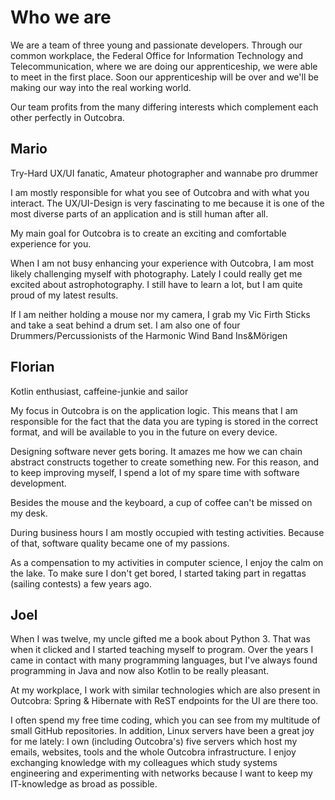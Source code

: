 # Who we are

We are a team of three young and passionate developers. Through our common workplace, the Federal Office for Information Technology and Telecommunication, where we are doing our apprenticeship, we were able to meet in the first place. Soon our apprenticeship will be over and we'll be making our way into the real working world.

Our team profits from the many differing interests which complement each other perfectly in Outcobra.

## Mario

Try-Hard UX/UI fanatic, Amateur photographer and wannabe pro drummer

I am mostly responsible for what you see of Outcobra and with what you interact. The UX/UI-Design is very fascinating to me because it is one of the most diverse parts of an application and is still human after all.

My main goal for Outcobra is to create an exciting and comfortable experience for you.

When I am not busy enhancing your experience with Outcobra, I am most likely challenging myself with photography. Lately I could really get me excited about astrophotography. I still have to learn a lot, but I am quite proud of my latest results.

If I am neither holding a mouse nor my camera, I grab my Vic Firth Sticks and take a seat behind a drum set. I am also one of four Drummers/Percussionists of the Harmonic Wind Band Ins&Mörigen



## Florian

Kotlin enthusiast, caffeine-junkie and sailor

My focus in Outcobra is on the application logic. This means that I am responsible for the fact that the data you are typing is stored in the correct format, and will be available to you in the future on every device.

Designing software never gets boring. It amazes me how we can chain abstract constructs together to create something new. For this reason, and to keep improving myself, I spend a lot of my spare time with software development.

Besides the mouse and the keyboard, a cup of coffee can't be missed on my desk.

During business hours I am mostly occupied with testing activities. Because of that, software quality became one of my passions.

As a compensation to my activities in computer science, I enjoy the calm on the lake. To make sure I don't get bored, I started taking part in regattas (sailing contests) a few years ago.

## Joel

When I was twelve, my uncle gifted me a book about Python 3. That was when it clicked and I started teaching myself to program. Over the years I came in contact with many programming languages, but I've always found programming in Java and now also Kotlin to be really pleasant.

At my workplace, I work with similar technologies which are also present in Outcobra: Spring & Hibernate with ReST endpoints for the UI are there too.

I often spend my free time coding, which you can see from my multitude of small GitHub repositories. In addition, Linux servers have been a great joy for me lately: I own (including Outcobra's) five servers which host my emails, websites, tools and the whole Outcobra infrastructure. I enjoy exchanging knowledge with my colleagues which study systems engineering and experimenting with networks because I want to keep my IT-knowledge as broad as possible.
